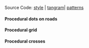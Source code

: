 Source Code: [style](https://github.com/patriciogonzalezvivo/tangram-sandbox/blob/gh-pages/styles/matrix.yaml) | [tangram](https://github.com/tangrams/tangram)| [patterns](http://tangrams.github.io/ProceduralTextures/)

<a href="code.html#shaders/matrix.frag"><canvas class="canvas" data-fragment-url="shaders/matrix.frag" width="200px" height="200px"></canvas></a>
#### Procedural dots on roads

<a href="code.html#shaders/grid.frag"><canvas class="canvas" data-fragment-url="shaders/grid.frag" width="200px" height="200px"></canvas></a>
#### Procedural grid

<a href="code.html#shaders/cross.frag"><canvas class="canvas" data-fragment-url="shaders/cross.frag" width="200px" height="200px"></canvas></a>
#### Procedural crosses